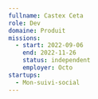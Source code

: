 ```yaml
---
fullname: Castex Ceta
role: Dev
domaine: Produit
missions:
  - start: 2022-09-06
    end: 2022-11-26
    status: independent
    employer: Octo
startups:
  - Mon-suivi-social
---
```


